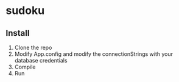 # sudoku
## Install
1. Clone the repo
2. Modify App.config and modify the connectionStrings with your database credentials
3. Compile
4. Run
